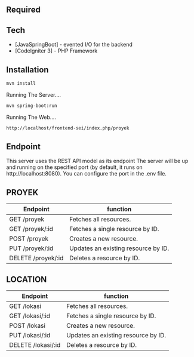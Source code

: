 ## Required


## Tech
- [JavaSpringBoot] - evented I/O for the backend
- [CodeIgniter 3] - PHP Framework

## Installation


```sh
mvn install
```

Running The Server....

```sh
mvn spring-boot:run 
```

Running The Web....

```sh
http://localhost/frontend-sei/index.php/proyek
```

## Endpoint

This server uses the REST API model as its endpoint
The server will be up and running on the specified port (by default, it runs on http://localhost:8080). You can configure the port in the .env file.

## PROYEK
| Endpoint | function |
| ------ | ------ |
| GET /proyek| Fetches all resources. |
| GET /proyek/:id | Fetches a single resource by ID. |
| POST /proyek| Creates a new resource.|
|PUT /proyek/:id | Updates an existing resource by ID.|
| DELETE /proyek/:id | Deletes a resource by ID.|

## LOCATION
| Endpoint | function |
| ------ | ------ |
| GET /lokasi| Fetches all resources. |
| GET /lokasi/:id | Fetches a single resource by ID. |
| POST /lokasi| Creates a new resource.|
|PUT /lokasi/:id | Updates an existing resource by ID.|
| DELETE /lokasi/:id | Deletes a resource by ID.|




